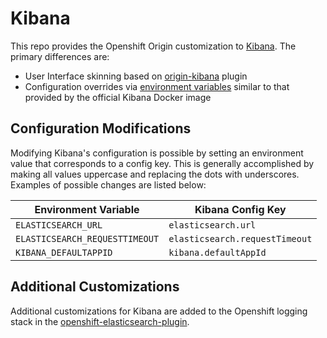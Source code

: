 # Kibana

This repo provides the Openshift Origin customization to [Kibana](https://www.elastic.co/products/kibana).  The primary differences are:

* User Interface skinning based on [origin-kibana](https://github.com/openshift/origin-kibana) plugin
* Configuration overrides via [environment variables](https://www.elastic.co/guide/en/kibana/master/_configuring_kibana_on_docker.html) similar to that provided by the official Kibana Docker image

## Configuration Modifications
Modifying Kibana's configuration is possible by setting an environment value that corresponds to a config key.  This is generally accomplished by making all values uppercase and replacing the dots with underscores.  Examples of possible changes are listed below:

|Environment Variable | Kibana Config Key |
|------|------|
|`ELASTICSEARCH_URL` | `elasticsearch.url`|
|`ELASTICSEARCH_REQUESTTIMEOUT`|`elasticsearch.requestTimeout`|
|`KIBANA_DEFAULTAPPID`|`kibana.defaultAppId`|



## Additional Customizations
Additional customizations for Kibana are added to the Openshift logging stack in the [openshift-elasticsearch-plugin](https://github.com/fabric8io/openshift-elasticsearch-plugin).